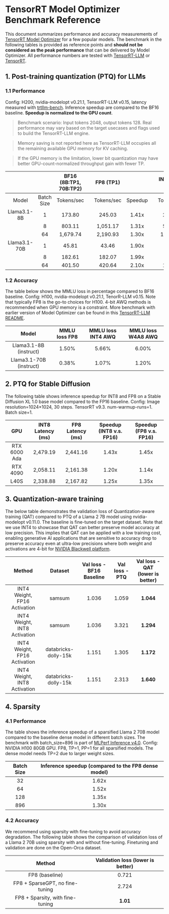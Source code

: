 # TensorRT Model Optimizer Benchmark Reference

This document summarizes performance and accuracy measurements of [TensorRT Model Optimizer](https://github.com/NVIDIA/TensorRT-Model-Optimizer) for a few popular models.
The benchmark in the following tables is provided as reference points and **should not be considered as the peak
performance** that can be delivered by Model Optimizer. All performance numbers are tested with [TensorRT-LLM](https://github.com/NVIDIA/TensorRT-LLM) or [TensorRT](https://developer.nvidia.com/tensorrt-getting-started).

## 1. Post-training quantization (PTQ) for LLMs

### 1.1 Performance

Config: H200, nvidia-modelopt v0.21.1, TensorRT-LLM v0.15, latency measured with [trtllm-bench](https://github.com/NVIDIA/TensorRT-LLM/blob/main/docs/source/performance/perf-overview.md#for-non-gh200-systems-1).
Inference speedup are compared to the BF16 baseline. **Speedup is normalized to the GPU count**.

> Benchmark scenario: Input tokens 2048, output tokens 128. Real performance may vary based on the target usecases and flags used to build the TensorRT-LLM engine.

> Memory saving is not reported here as TensorRT-LLM occupies all the remaining available GPU memory for KV caching.

> If the GPU memory is the limitation, lower bit quantization may have better GPU-count-normalized throughput gain with fewer TP.

| | | BF16 (8B:TP1, 70B:TP2) | | FP8 (TP1) | | |INT4 AWQ (TP1)| | |W4A8 AWQ (TP1)| |
|:------------:|:----------:|:----------------------:|:-:|:------------:|:-------:|:-:|:------------:|:-------:|:-:|:------------:|:-------:|
| Model | Batch Size | Tokens/sec | | Tokens/sec | Speedup | | Tokens/sec | Speedup | | Tokens/sec | Speedup |
| Llama3.1-8B | 1 | 173.80 | | 245.03 | 1.41x | | 231.75 | 1.33x | | 239.70 | 1.38x |
| | 8 | 803.11 | | 1,051.17 | 1.31x | | 599.72 | 0.75x | | 801.72 | 1.00x |
| | 64 | 1,679.74 | | 2,190.93 | 1.30x | | 1,392.78 | 0.83x | | 1,930.86 | 1.15x |
| Llama3.1-70B | 1 | 45.81 | | 43.46 | 1.90x | | 44.10 | 1.93x | | 46.31 | 2.02x |
| | 8 | 182.61 | | 182.07 | 1.99x | | 93.98 | 1.03x | | 140.02 | 1.53x |
| | 64 | 401.50 | | 420.64 | 2.10x | | 176.68 | 0.88x | | 345.43 | 1.72x |

### 1.2 Accuracy

The table below shows the MMLU loss in percentage compared to BF16 baseline.
Config: H100, nvidia-modelopt v0.21.1, TenorR-LLM v0.15.
Note that typically FP8 is the go-to choices for H100. 4-bit AWQ methods is recommended when GPU memory is a constraint.
More benchmark with earlier version of Model Optimizer can be found in this [TensorRT-LLM README](https://github.com/NVIDIA/TensorRT-LLM/blob/main/docs/source/blogs/quantization-in-TRT-LLM.md#benchmark).

| Model | MMLU loss FP8 |MMLU loss INT4 AWQ|MMLU loss W4A8 AWQ|
|:-----------------------:|:-------------:|:----------------:|:----------------:|
| Llama3.1-8B (instruct) | 1.50% | 5.66% | 6.00% |
| Llama3.1-70B (instruct) | 0.38% | 1.07% | 1.20% |

## 2. PTQ for Stable Diffusion

The following table shows inference speedup for INT8 and FP8 on a Stable Diffusion XL 1.0 base model compared to the FP16 baseline.
Config: Image resolution=1024×1024, 30 steps. TensorRT v9.3. num-warmup-runs=1. Batch size=1.

| GPU | INT8 Latency (ms) | FP8 Latency (ms) | Speedup (INT8 v.s. FP16) | Speedup (FP8 v.s. FP16) |
|:--------------:|:-----------------:|:----------------:|:------------------------:|:-----------------------:|
| RTX 6000 Ada | 2,479.19 | 2,441.16 | 1.43x | 1.45x |
| RTX 4090 | 2,058.11 | 2,161.38 | 1.20x | 1.14x |
| L40S | 2,338.88 | 2,167.82 | 1.25x | 1.35x |

## 3. Quantization-aware training

The below table demonstrates the validation loss of Quantization-aware training (QAT) compared to PTQ of a Llama 2 7B model using nvidia-modelopt v0.11.0.
The baseline is fine-tuned on the target dataset. Note that we use INT4 to showcase that QAT can better preserve model accuracy at low precision. This implies that QAT can be applied with a low training cost, enabling generative AI applications that are sensitive to accuracy drop to preserve accuracy even at ultra-low precisions where both weight and activations are 4-bit for [NVIDIA Blackwell platform](https://www.nvidia.com/en-us/data-center/technologies/blackwell-architecture/).

| Method | Dataset | Val loss - BF16 Baseline | Val loss - PTQ | Val loss - QAT (lower is better) |
|:----------------------------:|:--------------------:|:------------------------:|:--------------:|:--------------:|
| INT4 Weight, FP16 Activation | samsum | 1.036 | 1.059 | **1.044** |
| INT4 Weight, INT8 Activation | samsum | 1.036 | 3.321 | **1.294** |
| INT4 Weight, FP16 Activation | databricks-dolly-15k | 1.151 | 1.305 | **1.172** |
| INT4 Weight, INT8 Activation | databricks-dolly-15k | 1.151 | 2.313 | **1.640** |

## 4. Sparsity

### 4.1 Performance

The table shows the inference speedup of a sparsified Llama 2 70B model compared to the baseline dense model in different batch sizes.
The benchmark with batch_size=896 is part of [MLPerf Inference v4.0](https://developer.nvidia.com/blog/nvidia-h200-tensor-core-gpus-and-nvidia-tensorrt-llm-set-mlperf-llm-inference-records/).
Config: NVIDIA H100 80GB GPU. FP8, TP=1, PP=1 for all sparsified models. The dense model needs TP=2 due to larger weight sizes.

| Batch Size | Inference speedup (compared to the FP8 dense model) |
|:----------:|:---------------------------------------------------:|
| 32 | 1.62x |
| 64 | 1.52x |
| 128 | 1.35x |
| 896 | 1.30x |

### 4.2 Accuracy

We recommend using sparsity with fine-tuning to avoid accuracy degradation.
The following table shows the comparison of validation loss of a Llama 2 70B using sparsity with and without fine-tuning. Finetuning and validation are done on the Open-Orca dataset.

| Method | Validation loss (lower is better) |
|:--------------------------------:|:---------------------------------:|
| FP8 (baseline) | 0.721 |
| FP8 + SparseGPT, no fine-tuning | 2.724 |
| FP8 + Sparsity, with fine-tuning | **1.01** |
